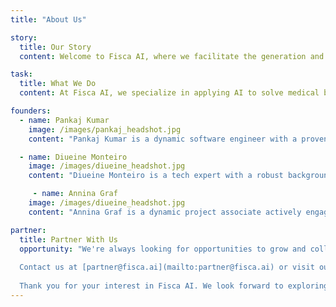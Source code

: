 ```yaml
---
title: "About Us"

story:
  title: Our Story
  content: Welcome to Fisca AI, where we facilitate the generation and interpretation of medical billing using AI. Founded in 2024, our journey began when we met while working at Google. We shared a drive for impacting a domain that really can benefit from technology, the healthcare sector. We then decided to combine our extensive skills and experiences. This collaboration led to the creation of Fisca AI, a place where we can innovate within a dynamic environment and focus on developing technologies that profoundly improve medical billing and healthcare services.

task:
  title: What We Do
  content: At Fisca AI, we specialize in applying AI to solve medical billing problems, saving time and allowing doctors to focus on patients instead of paperwork. Our goal is to improve accuracy and reduce effort in creating, validating, or understanding medical bills. We are committed to enhancing the efficiency of medical practices through our innovative solutions.

founders:
  - name: Pankaj Kumar
    image: /images/pankaj_headshot.jpg
    content: "Pankaj Kumar is a dynamic software engineer with a proven track record at tech titans like Google, Amazon, and Directi. As the co-founder of Fisca AI, he is driving innovation in scalable healthcare solutions. Armed with expertise in C, C++, and Java, and a degree from Shanmugha Arts Science Technology and Research Academy, Pankaj is dedicated to leveraging his skills in cutting-edge technologies and continuous learning to push boundaries and achieve remarkable results."

  - name: Diueine Monteiro
    image: /images/diueine_headshot.jpg
    content: "Diueine Monteiro is a tech expert with a robust background in distributed systems, query understanding, and model quality. With experience at industry giants like Google, Microsoft, and Amazon, Diueine has led innovative projects in data ingestion, healthcare and machine learning. Currently the co-founder of Fisca AI, Diueine is dedicated to innovation in the healthcare space."

     - name: Annina Graf
    image: /images/diueine_headshot.jpg
    content: "Annina Graf is a dynamic project associate actively engaged in Switzerland’s thriving startup ecosystem. With an MBA and extensive experience in project management, community building, and financial controlling she contributes her expertise to the Fisca team. Driven by her passion for innovation, Annina aims not only to make a meaningful impact but also to turn her entrepreneurial vision into reality."

partner:
  title: Partner With Us
  opportunity: "We're always looking for opportunities to grow and collaborate with others who share our vision. If you're interested in partnering with us or learning more about what we can achieve together, please don't hesitate to reach out.
  
  Contact us at [partner@fisca.ai](mailto:partner@fisca.ai) or visit our [Contact Page](http://fisca.ai/contact).
  
  Thank you for your interest in Fisca AI. We look forward to exploring new opportunities together!"
---
```

